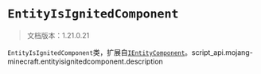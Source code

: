 # `EntityIsIgnitedComponent`

> 文档版本：1.21.0.21

`EntityIsIgnitedComponent`类，扩展自[`IEntityComponent`](./ientitycomponent.md)。script_api.mojang-minecraft.entityisignitedcomponent.description
